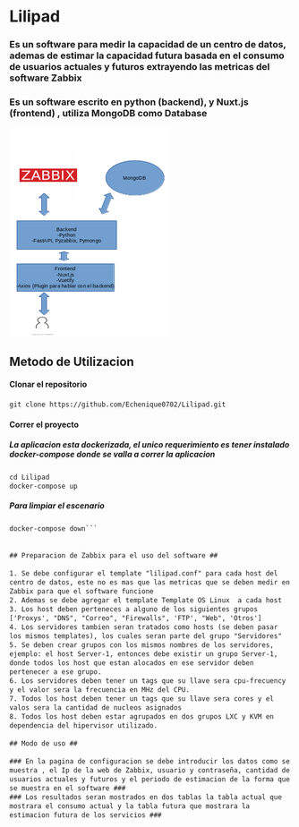 # Lilipad #

### Es un software para medir la capacidad de un centro de datos, ademas de estimar la capacidad futura basada en el consumo de usuarios actuales y futuros extrayendo las metricas del software Zabbix ###
### Es un software escrito en python (backend), y Nuxt.js (frontend) , utiliza MongoDB como Database ###
<img src="./src/images/Lilipad.png" />

## Metodo de Utilizacion ##

#### Clonar el repositorio ####
```console
git clone https://github.com/Echenique0702/Lilipad.git
```


#### Correr el proyecto ####

##### La aplicacion esta dockerizada, el unico requerimiento es tener instalado docker-compose donde se valla a correr la aplicacion #####

```console
cd Lilipad
docker-compose up
```
##### Para limpiar el escenario #####
```console
docker-compose down```


## Preparacion de Zabbix para el uso del software ##

1. Se debe configurar el template "lilipad.conf" para cada host del centro de datos, este no es mas que las metricas que se deben medir en Zabbix para que el software funcione
2. Ademas se debe agregar el template Template OS Linux  a cada host
3. Los host deben perteneces a alguno de los siguientes grupos ['Proxys', "DNS", "Correo", "Firewalls", 'FTP', "Web", 'Otros']
4. Los servidores tambien seran tratados como hosts (se deben pasar los mismos templates), los cuales seran parte del grupo "Servidores"
5. Se deben crear grupos con los mismos nombres de los servidores, ejemplo: el host Server-1, entonces debe existir un grupo Server-1, donde todos los host que estan alocados en ese servidor deben pertenecer a ese grupo.
6. Los servidores deben tener un tags que su llave sera cpu-frecuency y el valor sera la frecuencia en MHz del CPU.
7. Todos los host deben tener un tags que su llave sera cores y el valos sera la cantidad de nucleos asignados
8. Todos los host deben estar agrupados en dos grupos LXC y KVM en dependencia del hipervisor utilizado.

## Modo de uso ##

### En la pagina de configuracion se debe introducir los datos como se muestra , el Ip de la web de Zabbix, usuario y contraseña, cantidad de usuarios actuales y futuros y el periodo de estimacion de la forma que se muestra en el software ###
### Los resultados seran mostrados en dos tablas la tabla actual que mostrara el consumo actual y la tabla futura que mostrara la estimacion futura de los servicios ###